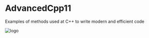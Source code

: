 # AdvancedCpp11

Examples of methods used at C++ to write modern and efficient code

![logo](https://github.com/SokolovVadim/AdvamcedCpp11/blob/master/Resources/CPP_Logo.jpg)

